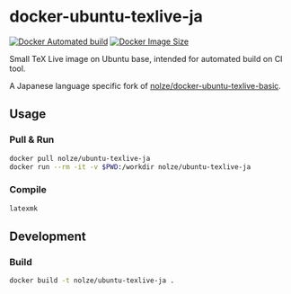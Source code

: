 # docker-ubuntu-texlive-ja

[![Docker Automated build](https://img.shields.io/docker/automated/nolze/ubuntu-texlive-ja.svg)](https://hub.docker.com/r/nolze/ubuntu-texlive-ja/)
[![Docker Image Size](https://images.microbadger.com/badges/image/nolze/ubuntu-texlive-ja.svg)](https://microbadger.com/images/nolze/ubuntu-texlive-ja "Get your own image badge on microbadger.com")

Small TeX Live image on Ubuntu base, intended for automated build on CI tool.

A Japanese language specific fork of [nolze/docker-ubuntu-texlive-basic](https://github.com/nolze/docker-ubuntu-texlive-basic).

## Usage

### Pull & Run

```bash
docker pull nolze/ubuntu-texlive-ja
docker run --rm -it -v $PWD:/workdir nolze/ubuntu-texlive-ja
```

### Compile

```bash
latexmk
```

## Development

### Build

```bash
docker build -t nolze/ubuntu-texlive-ja .
```
